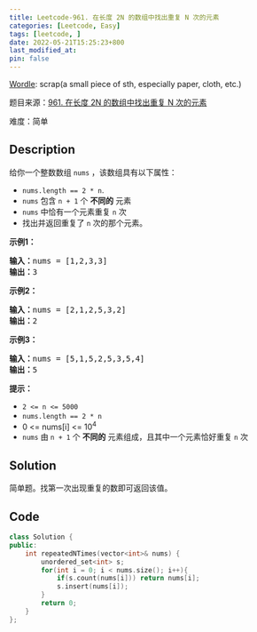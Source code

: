 ```yaml
---
title: Leetcode-961. 在长度 2N 的数组中找出重复 N 次的元素
categories: [Leetcode, Easy]
tags: [leetcode, ]
date: 2022-05-21T15:25:23+800
last_modified_at: 
pin: false
---
```


[Wordle](https://www.nytimes.com/games/wordle/index.html): scrap(a small piece of sth, especially paper, cloth, etc.)

题目来源：[961. 在长度 2N 的数组中找出重复 N 次的元素](https://leetcode.cn/problems/n-repeated-element-in-size-2n-array/)

难度：简单

## Description

给你一个整数数组 `nums` ，该数组具有以下属性：

- `nums.length == 2 * n`.
- `nums` 包含 `n + 1` 个 **不同的** 元素
- `nums` 中恰有一个元素重复 `n` 次
- 找出并返回重复了 `n` 次的那个元素。



**示例1：**

<pre>
<strong>输入：</strong>nums = [1,2,3,3]
<strong>输出：</strong>3
</pre>

**示例2：**

<pre>
<strong>输入：</strong>nums = [2,1,2,5,3,2]
<strong>输出：</strong>2
</pre>

**示例3：**

<pre>
<strong>输入：</strong>nums = [5,1,5,2,5,3,5,4]
<strong>输出：</strong>5
</pre>

**提示：**

- `2 <= n <= 5000`
- `nums.length == 2 * n`
- 0 <= nums[i] <= 10<sup>4</sup>
- `nums` 由 `n + 1` 个 **不同的** 元素组成，且其中一个元素恰好重复 `n` 次



## Solution

简单题。找第一次出现重复的数即可返回该值。


## Code
```c++
class Solution {
public:
    int repeatedNTimes(vector<int>& nums) {
        unordered_set<int> s;
        for(int i = 0; i < nums.size(); i++){
            if(s.count(nums[i])) return nums[i];
            s.insert(nums[i]);
        }
        return 0;
    }
};
```
